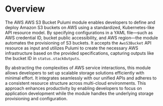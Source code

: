 # Overview

The AWS AWS S3 Bucket Pulumi module enables developers to define and deploy Amazon S3 buckets on AWS using a standardized, Kubernetes-like API resource model. By specifying configurations in a YAML file—such as AWS credential ID, bucket public accessibility, and AWS region—the module automates the provisioning of S3 buckets. It accepts the `AwsS3Bucket` API resource as input and utilizes Pulumi to create the necessary AWS infrastructure based on the provided specifications, capturing outputs like the bucket ID in `status.stackOutputs`.

By abstracting the complexities of AWS service interactions, this module allows developers to set up scalable storage solutions efficiently with minimal effort. It integrates seamlessly with our unified APIs and adheres to a consistent resource structure across multi-cloud environments. This approach enhances productivity by enabling developers to focus on application development while the module handles the underlying storage provisioning and configuration.
